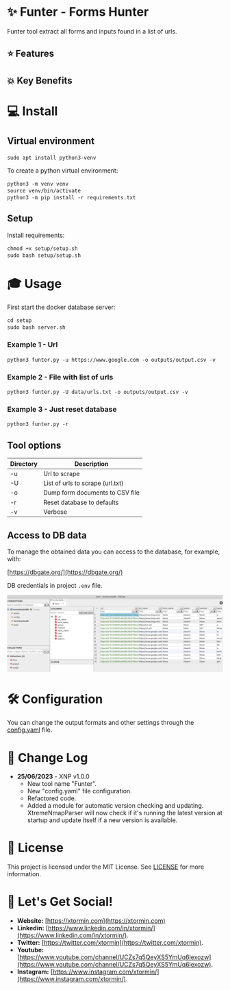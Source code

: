 # ✨ Funter - Forms Hunter

Funter tool extract all forms and inputs found in a list of urls.

## ⭐ Features

## 💥 Key Benefits


# 💻 Install


## Virtual environment

```
sudo apt install python3-venv
```

To create a python virtual environment:
```
python3 -m venv venv
source venv/bin/activate
python3 -m pip install -r requirements.txt
```

## Setup

Install requirements:
```
chmod +x setup/setup.sh
sudo bash setup/setup.sh
```

# 🎓 Usage

First start the docker database server:
```
cd setup
sudo bash server.sh
```

### Example 1 - Url

```
python3 funter.py -u https://www.google.com -o outputs/output.csv -v
```

### Example 2 - File with list of urls

```
python3 funter.py -U data/urls.txt -o outputs/output.csv -v
```

### Example 3 - Just reset database

```
python3 funter.py -r
```

## Tool options

Directory            | Description
---------------------|------------
-u                   | Url to scrape
-U                   | List of urls to scrape (url.txt)
-o                   | Dump form documents to CSV file
-r                   | Reset database to defaults
-v                   | Verbose

## Access to DB data

To manage the obtained data you can access to the database, for example, with:

[https://dbgate.org/](https://dbgate.org/)

DB credentials in project `.env` file.

![Database data](/images/database_data.png)


# 🛠️ Configuration

You can change the output formats and other settings through the [config.yaml](config%2Fconfig.yaml)  file.


# 💬 Change Log

- **25/06/2023** - XNP v1.0.0
  - New tool name "Funter".
  - New "config.yaml" file configuration.
  - Refactored code.
  - Added a module for automatic version checking and updating. XtremeNmapParser will now check if it's running the latest version at startup and update itself if a new version is available.


# 📜 License

This project is licensed under the MIT License. See [LICENSE](LICENSE) for more information.

# 🎉 Let's Get Social!

* **Website:** [https://xtormin.com](https://xtormin.com)
* **Linkedin:** [https://www.linkedin.com/in/xtormin/](https://www.linkedin.com/in/xtormin/).
* **Twitter:** [https://twitter.com/xtormin](https://twitter.com/xtormin).
* **Youtube:** [https://www.youtube.com/channel/UCZs7q5QeyXS5YmUq6lexozw](https://www.youtube.com/channel/UCZs7q5QeyXS5YmUq6lexozw).
* **Instagram:** [https://www.instagram.com/xtormin/](https://www.instagram.com/xtormin/).